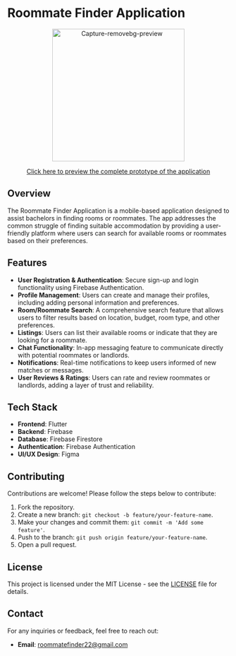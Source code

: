 # Roommate Finder Application

<p align="center">
  <img src="https://github.com/user-attachments/assets/ecdda772-3cf4-469c-96f5-058510762340" alt="Capture-removebg-preview" width="300"/>
</p>
<p align="center">
  <a href="https://www.figma.com/proto/4wHIdMKB3vanO1QnKnaveu/Roommate-Finder?node-id=21-315&starting-point-node-id=1%3A2&t=bzKblPuT8zZhWWdV-1)" target="_blank">Click here to preview the complete prototype of the application</a>
</p>



## Overview


The Roommate Finder Application is a mobile-based application designed to assist bachelors in finding rooms or roommates. The app addresses the common struggle of finding suitable accommodation by providing a user-friendly platform where users can search for available rooms or roommates based on their preferences.

## Features

- **User Registration & Authentication**: Secure sign-up and login functionality using Firebase Authentication.
- **Profile Management**: Users can create and manage their profiles, including adding personal information and preferences.
- **Room/Roommate Search**: A comprehensive search feature that allows users to filter results based on location, budget, room type, and other preferences.
- **Listings**: Users can list their available rooms or indicate that they are looking for a roommate.
- **Chat Functionality**: In-app messaging feature to communicate directly with potential roommates or landlords.
- **Notifications**: Real-time notifications to keep users informed of new matches or messages.
- **User Reviews & Ratings**: Users can rate and review roommates or landlords, adding a layer of trust and reliability.

## Tech Stack

- **Frontend**: Flutter
- **Backend**: Firebase
- **Database**: Firebase Firestore
- **Authentication**: Firebase Authentication
- **UI/UX Design**: Figma

## Contributing

Contributions are welcome! Please follow the steps below to contribute:

1. Fork the repository.
2. Create a new branch: `git checkout -b feature/your-feature-name`.
3. Make your changes and commit them: `git commit -m 'Add some feature'`.
4. Push to the branch: `git push origin feature/your-feature-name`.
5. Open a pull request.

## License

This project is licensed under the MIT License - see the [LICENSE](LICENSE) file for details.

## Contact

For any inquiries or feedback, feel free to reach out:

- **Email**: [roommatefinder22@gmail.com](mailto:roommatefinder22@gmail.com)
